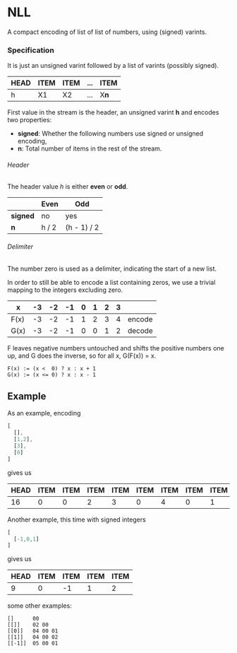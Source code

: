 # NLL

A compact encoding of list of list of numbers, using (signed) varints.

### Specification

It is just an unsigned varint followed by a list of varints (possibly signed).

| HEAD | ITEM | ITEM | ... | ITEM |
|------|------|------|-----|------|
| h    | X1   | X2   | ... |X**n**|

First value in the stream is the header, an unsigned varint **h** and encodes two properties:

- **signed**: Whether the following numbers use signed or unsigned encoding,
- **n**: Total number of items in the rest of the stream.

###### Header

The header value *h* is either **even** or **odd**.

|            | Even  | Odd         |
|------------|-------|-------------|
| **signed** | no    | yes         |
| **n**      | h / 2 | (h - 1) / 2 |

###### Delimiter

The number zero is used as a delimiter, indicating the start of a new
list.

In order to still be able to encode a list containing zeros, we use a
trivial mapping to the integers excluding zero.

| x    | -3 | -2 | -1 | 0 | 1 | 2 | 3 |        |
|------|----|----|----|---|---|---|---|--------|
| F(x) | -3 | -2 | -1 | 1 | 2 | 3 | 4 | encode |
| G(x) | -3 | -2 | -1 | 0 | 0 | 1 | 2 | decode |

F leaves negative numbers untouched and shifts the positive numbers one
up, and G does the inverse, so for all x, G(F(x)) = x.

```
F(x) := (x <  0) ? x : x + 1
G(x) := (x <= 0) ? x : x - 1
```

## Example

As an example, encoding

```js
[
  [],
  [1,2],
  [3],
  [0]
]
```

gives us

| HEAD | ITEM | ITEM | ITEM | ITEM | ITEM | ITEM | ITEM | ITEM |
|------|------|------|------|------|------|------|------|------|
| 16   | 0    | 0    | 2    | 3    | 0    | 4    | 0    | 1    |

Another example, this time with signed integers

```js
[
  [-1,0,1]
]
```

gives us

| HEAD | ITEM | ITEM | ITEM | ITEM |
|------|------|------|------|------|
| 9    | 0    | -1   | 1    | 2    |

some other examples:

```
[]      00
[[]]    02 00
[[0]]   04 00 01
[[1]]   04 00 02
[[-1]]  05 00 01
```

